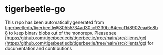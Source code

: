 # tigerbeetle-go
This repo has been automatically generated from [tigerbeetledb/tigerbeetle@80555734ad30bc9230bc84eccf1d8902eaa6e8b8](https://github.com/tigerbeetledb/tigerbeetle/commit/80555734ad30bc9230bc84eccf1d8902eaa6e8b8) to keep binary blobs out of the monorepo. Please see [https://github.com/tigerbeetledb/tigerbeetle/tree/main/src/clients/go](https://github.com/tigerbeetledb/tigerbeetle/tree/main/src/clients/go) for documentation and contributions.
